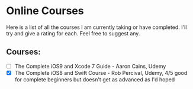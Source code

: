 Online Courses
==============

Here is a list of all the courses I am currently taking or have completed. I'll try and give a rating for each. Feel free to suggest any.


## Courses:
- [ ] The Complete iOS9 and Xcode 7 Guide - Aaron Cains, Udemy 
- [x] The Complete iOS8 and Swift Course - Rob Percival, Udemy, 4/5 good for complete beginners but doesn't get as advanced as I'd hoped
